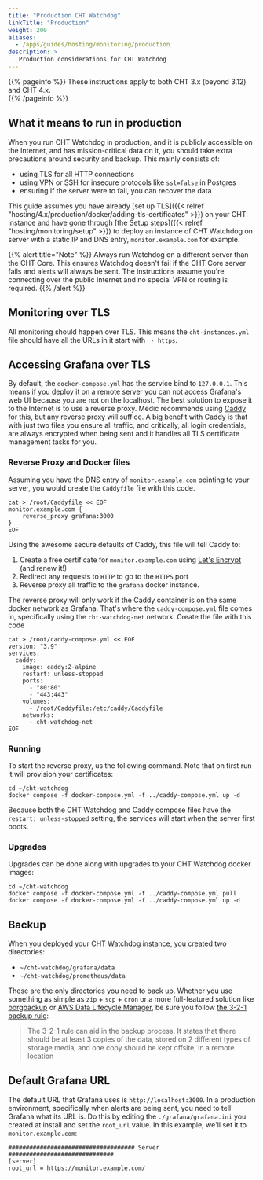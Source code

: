 ```yaml
---
title: "Production CHT Watchdog"
linkTitle: "Production"
weight: 200
aliases:  
  - /apps/guides/hosting/monitoring/production
description: >
   Production considerations for CHT Watchdog
---
```


{{% pageinfo %}} 
These instructions apply to both CHT 3.x (beyond 3.12) and CHT 4.x.  
{{% /pageinfo %}}

## What it means to run in production

When you run CHT Watchdog in production, and it is publicly accessible on the Internet, and has mission-critical data on it, you should take extra precautions around security and backup.  This mainly consists of:

* using TLS for all HTTP connections 
* using VPN or SSH for insecure protocols like `ssl=false` in Postgres 
* ensuring if the server were to fail, you can recover the data


This guide assumes you have already [set up TLS]({{< relref "hosting/4.x/production/docker/adding-tls-certificates" >}}) on your CHT instance and have gone through [the Setup steps]({{< relref "hosting/monitoring/setup" >}}) to deploy an instance of CHT Watchdog on server with a static IP and DNS entry, `monitor.example.com` for example.


{{% alert title="Note" %}}
Always run Watchdog on a different server than the CHT Core.  This ensures Watchdog doesn't fail if the CHT Core server fails and alerts will always be sent. The instructions assume you're connecting over the public Internet and no special VPN or routing is required.
{{% /alert %}}

## Monitoring over TLS
All monitoring should happen over TLS.  This means the `cht-instances.yml` file should have all the URLs in it start with ` - https`.  

## Accessing Grafana over TLS

By default, the `docker-compose.yml` has the service bind to `127.0.0.1`.  This means if you deploy it on a remote server you can not access Grafana's web UI because you are not on the localhost.  The best solution to expose it to the Internet is to use a reverse proxy.  Medic recommends using [Caddy](https://caddyserver.com/) for this, but any reverse proxy will suffice. A big benefit with Caddy is that with just two files you ensure all traffic, and critically, all login credentials, are always encrypted when being sent and it handles all TLS certificate management tasks for you.

### Reverse Proxy and Docker files

Assuming you have the DNS entry of `monitor.example.com` pointing to your server, you would create the `Caddyfile` file with this code. 

```
cat > /root/Caddyfile << EOF
monitor.example.com {
    reverse_proxy grafana:3000
}
EOF
```

Using the awesome secure defaults of Caddy, this file will tell Caddy to:
1. Create a free certificate for `monitor.example.com` using [Let's Encrypt](https://letsencrypt.org/) (and renew it!)
2. Redirect any requests to `HTTP` to go to the `HTTPS` port
3. Reverse proxy all traffic to the `grafana` docker instance.  

The reverse proxy will only work if the Caddy container is on the same docker network as Grafana.  That's where the  `caddy-compose.yml` file comes in, specifically using the `cht-watchdog-net` network.  Create the file with this code

```
cat > /root/caddy-compose.yml << EOF
version: "3.9"
services:
  caddy:
    image: caddy:2-alpine
    restart: unless-stopped
    ports:
      - "80:80"
      - "443:443"
    volumes:
      - /root/Caddyfile:/etc/caddy/Caddyfile
    networks:
      - cht-watchdog-net
EOF
```

### Running

To start the reverse proxy, us the following command.  Note that on first run it will provision your certificates:

```
cd ~/cht-watchdog
docker compose -f docker-compose.yml -f ../caddy-compose.yml up -d
```

Because both the CHT Watchdog and Caddy compose files have the `restart: unless-stopped` setting, the services will start when the server first boots.

### Upgrades

Upgrades can be done along with upgrades to your CHT Watchdog docker images:

```shell
cd ~/cht-watchdog
docker compose -f docker-compose.yml -f ../caddy-compose.yml pull
docker compose -f docker-compose.yml -f ../caddy-compose.yml up -d
```

## Backup

When you deployed your CHT Watchdog instance, you created two directories: 

* `~/cht-watchdog/grafana/data`
* `~/cht-watchdog/prometheus/data`

These are the only directories you need to back up.  Whether you use something as simple as `zip` + `scp` + `cron` or a more full-featured solution like [borgbackup](https://www.borgbackup.org/) or [AWS Data Lifecycle Manager](https://docs.aws.amazon.com/AWSEC2/latest/UserGuide/snapshot-lifecycle.html), be sure you follow [the 3-2-1 backup rule](https://en.wikipedia.org/wiki/Backup#Storage):

> The 3-2-1 rule can aid in the backup process. It states that there should be at least 3 copies of the data, stored on 2 different types of storage media, and one copy should be kept offsite, in a remote location

## Default Grafana URL

The default URL that Grafana uses is `http://localhost:3000`.  In a production environment, specifically when alerts are being sent, you need to tell Grafana what its URL is.  Do this by editing the `./grafana/grafana.ini` you created at install and set the `root_url` value.  In this example, we'll set it to `monitor.example.com`:

```
#################################### Server ##############################
[server]
root_url = https://monitor.example.com/
```
